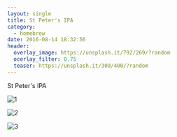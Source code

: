 ```yaml
---
layout: single
title: St Peter's IPA
category:
  - homebrew
date: 2016-08-14 18:32:56
header:
  overlay_image: https://unsplash.it/792/269/?random
  ocerlay_filter: 0.75
  teaser: https://unsplash.it/300/400/?random
---
```


St Peter's IPA

![1]({{site.url}}/images/2016/08/14/IMAG0902.jpg)

![2]({{site.url}}/images/2016/08/14/IMAG0903.jpg)

![3]({{site.url}}/images/2016/08/14/IMAG0904.jpg)
